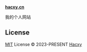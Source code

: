 **[hacxy.cn](https://hacxy.cn)**

我的个人网站

## License

[MIT](./LICENSE) License &copy; 2023-PRESENT [Hacxy](https://github.com/hacxy)
